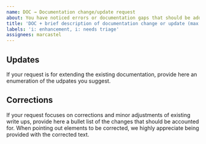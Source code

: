 ```yaml
---
name: DOC → Documentation change/update request
about: You have noticed errors or documentation gaps that should be addresse
title: 'DOC + brief description of documentation change or update (max. 70 chars)'
labels: 'i: enhancement, i: needs triage'
assignees: marcastel
---
```


## Updates
If your request is for extending the existing documentation, provide here an enumeration of the udpates you suggest.

## Corrections
If your request focuses on corrections and minor adjustments of existing write ups, provide here a bullet list of the changes
that should be accounted for. When pointing out elements to be corrected, we highly appreciate being provided with the corrected
text.
